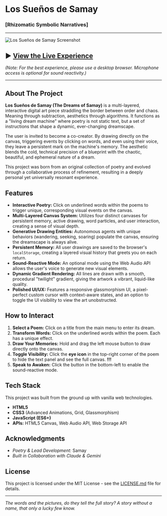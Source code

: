 # Los Sueños de Samay

### [Rhizomatic Symbolic Narratives]

---

![Los Sueños de Samay Screenshot](https://i.imgur.com/SG5lcvt.png)


## ► [**View the Live Experience**](https://sykosyber.github.io/The-Dreams-Of-Samay/)

*(Note: For the best experience, please use a desktop browser. Microphone access is optional for sound reactivity.)*

---

## About The Project

**Los Sueños de Samay (The Dreams of Samay)** is a multi-layered, interactive digital art piece straddling the border between order and chaos. Meaning through subtraction, aesthetics through algorithms.  It functions as a "living dream machine" where poetry is not static text, but a set of instructions that shape a dynamic, ever-changing dreamscape.

The user is invited to become a co-creator. By drawing directly on the canvas, triggering events by clicking on words, and even using their voice, they leave a persistent mark on the machine's memory. The aesthetic blends the cold, technical precision of a blueprint with the chaotic, beautiful, and ephemeral nature of a dream.

This project was born from an original collection of poetry and evolved through a collaborative process of refinement, resulting in a deeply personal yet universally resonant experience.

## Features

-   **Interactive Poetry:** Click on underlined words within the poems to trigger unique, corresponding visual events on the canvas.
-   **Multi-Layered Canvas System:** Utilizes four distinct canvases for persistent memory, active drawing, word particles, and user interaction, creating a sense of visual depth.
-   **Generative Drawing Entities:** Autonomous agents with unique behaviors (wandering, seeking, soaring) populate the canvas, ensuring the dreamscape is always alive.
-   **Persistent Memory:** All user drawings are saved to the browser's `localStorage`, creating a layered visual history that greets you on each return.
-   **Sound-Reactive Mode:** An optional mode using the Web Audio API allows the user's voice to generate new visual elements.
-   **Dynamic Gradient Rendering:** All lines are drawn with a smooth, procedural "twilight" gradient, giving the artwork a vibrant, liquid-like quality.
-   **Polished UI/UX:** Features a responsive glassmorphism UI, a pixel-perfect custom cursor with context-aware states, and an option to toggle the UI visibility to view the art unobstructed.

## How to Interact

1.  **Select a Poem:** Click on a title from the main menu to enter its dream.
2.  **Transform Words:** Click on the underlined words within the poem. Each has a unique effect.
3.  **Draw Your Memories:** Hold and drag the left mouse button to draw directly onto the canvas.
4.  **Toggle Visibility:** Click the **eye icon** in the top-right corner of the poem to hide the text panel and see the full canvas. **!!!**
5.  **Speak to Awaken:** Click the button in the bottom-left to enable the sound-reactive mode.

## Tech Stack

This project was built from the ground up with vanilla web technologies.

-   **HTML5**
-   **CSS3** (Advanced Animations, Grid, Glassmorphism)
-   **JavaScript (ES6+)**
-   **APIs:** HTML5 Canvas, Web Audio API, Web Storage API

## Acknowledgments
-   *Poetry & Lead Development:* Samay
-   *Built in Collaboration with Claude & Gemini*

## License

This project is licensed under the MIT License - see the [LICENSE.md](LICENSE.md) file for details.

-----------------------------------------------------------------------------------------------------------------------------------------------------------

*The words and the pictures, do they tell the full story? A story without a name, that only a lucky few know.*



